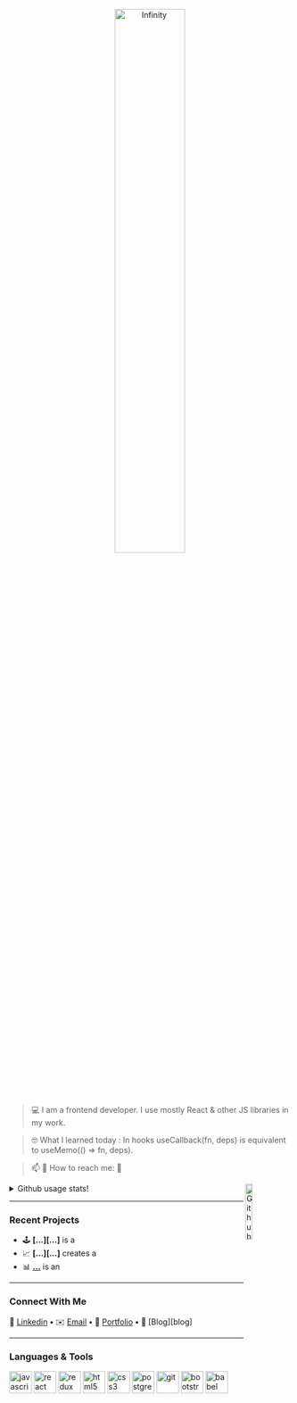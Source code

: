 <p align="center">
  <img width="50%" alt="Infinity" src="https://user-images.githubusercontent.com/28684401/150548363-39ebd24a-d79a-40c2-b195-abd8ae8858fe.gif" />
</p>

> 💻  I am a frontend developer. I use mostly React & other JS libraries in my work.

> 🤓  What I learned today : In hooks useCallback(fn, deps) is equivalent to useMemo(() => fn, deps).

> 📫  💬   How to reach me: 📱

<img width="16%" align="right" alt="Github" src="https://raw.githubusercontent.com/onimur/.github/master/.resources/git-header.svg" />

<details>
  <summary>Github usage stats!</summary>
  
 ![Github Stats for Maia313 repositories](https://github-readme-stats.vercel.app/api?username=Maia313&show_icons=true&count_private=true&title_color=FF69B4&icon_color=FF69B4&text_color=FF69B4&bg_color=ececec) 
  
  ![Github Stats for Maia313 most used languages](https://github-readme-stats.vercel.app/api/top-langs/?username=Maia313&title_color=FF69B4&icon_color=FF69B4&text_color=FF69B4&bg_color=FFF&layout=compact) 

<a href="https://github.com/Maia313/github-profile-views-counter">
    <img src="https://komarev.com/ghpvc/?username=Maia313&color=ff69b4">
</a>
</details>


---

### Recent Projects 

- 🕹 **[...][...]** is a 
- 📈 **[...][...]** creates a 
- 📊 **[...][thesystem]** is an 
---

### Connect With Me

🏢 [Linkedin][linkedin] **•**
✉️ [Email][email] **•**
💼 [Portfolio][portfolio] **•**
📓 [Blog][blog]

[thesystem]: https://www.TheSystem.app
[linkedin]: https://www.linkedin.com/in/
[email]: mail@gmail.com
[portfolio]: http://www.

---

### Languages & Tools

<div>
  <img src="./icons/cib-javascript.svg" alt="javascript" width="40" height="40"/>
  <img src="./icons/cib-react.svg" alt="react" width="40" height="40"/>
  <img src="./icons/cib-redux.svg" alt="redux" width="40" height="40"/>
  <img src="./icons/cib-html5.svg" alt="html5" width="40" height="40"/>
  <img src="./icons/cib-css3.svg" alt="css3" width="40" height="40"/>
  <img src="./icons/cib-postgresql.svg" alt="postgresql" width="40" height="40"/>
  <img src="./icons/cib-git.svg" alt="git" width="40" height="40"/> 
  <img src="./icons/cib-bootstrap.svg" alt="bootstrap" width="40" height="40"/>
  <img src="./icons/cib-babel.svg" alt="babel" width="40" height="40"/>
</div>

